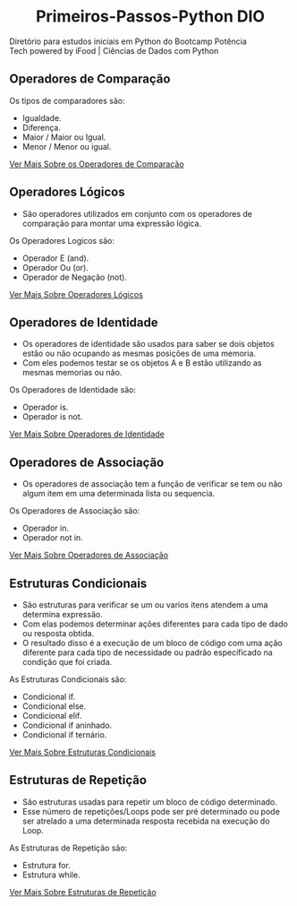 <h1 align=center>Primeiros-Passos-Python DIO</h1>

 Diretório para estudos iniciais em Python do Bootcamp Potência <br> Tech powered by iFood | Ciências de Dados com Python

<h2>Operadores de Comparação</h2>

  Os tipos de comparadores são:
   - Igualdade.
   - Diferença.
   - Maior / Maior ou Igual.
   - Menor / Menor ou igual.

   [Ver Mais Sobre os Operadores de Comparação](https://github.com/henferreirapro/Primeiros-Passos-Python-DIO/tree/main/6%20-%20Tipos%20de%20Operadores/1-operadores-compara%C3%A7%C3%A3o)


<h2>Operadores Lógicos</h2>

  - São operadores utilizados em conjunto com os operadores de comparação para montar uma expressão lógica.

  Os Operadores Logicos são:
   - Operador E (and).
   - Operador Ou (or).
   - Operador de Negação (not).

   [Ver Mais Sobre Operadores Lógicos](https://github.com/henferreirapro/Primeiros-Passos-Python-DIO/tree/main/6%20-%20Tipos%20de%20Operadores/2-operadores-logicos)


<h2>Operadores de Identidade</h2>

  - Os operadores de identidade são usados para saber se dois objetos estão ou não ocupando as mesmas posições de uma memoria.
  - Com eles podemos testar se os objetos A e B estão utilizando as mesmas memorias ou não.

  Os Operadores de Identidade são:
   - Operador is.
   - Operador is not.


   [Ver Mais Sobre Operadores de Identidade](https://github.com/henferreirapro/Primeiros-Passos-Python-DIO/tree/main/6%20-%20Tipos%20de%20Operadores/3-operadores-identidade)


<h2>Operadores de Associação</h2>

 - Os operadores de associação tem a função de verificar se tem ou não algum item em uma determinada lista ou sequencia.

  Os Operadores de Associação são:
   - Operador in.
   - Operador not in.
  
   [Ver Mais Sobre Operadores de Associação](https://github.com/henferreirapro/Primeiros-Passos-Python-DIO/tree/main/6%20-%20Tipos%20de%20Operadores/4-operadores-associa%C3%A7%C3%A3o)


<h2>Estruturas Condicionais</h2>

  - São estruturas para verificar se um ou varios itens atendem a uma determina expressão.
  - Com elas podemos determinar ações diferentes para cada tipo de dado ou resposta obtida.
  - O resultado disso é a execução de um bloco de código com uma ação diferente para cada tipo de necessidade ou padrão especificado na condição que foi criada.

  As Estruturas Condicionais são:
   - Condicional if.
   - Condicional else.
   - Condicional elif.
   - Condicional if aninhado.
   - Condicional if ternário.

   [Ver Mais Sobre Estruturas Condicionais](https://github.com/henferreirapro/Primeiros-Passos-Python-DIO/tree/main/7%20-%20Estruturas%20Condicionais)


<h2>Estruturas de Repetição</h2>

  - São estruturas usadas para repetir um bloco de código determinado.
  - Esse número de repetições/Loops pode ser pré determinado ou pode ser atrelado a uma determinada resposta recebida na execução do Loop.

  As Estruturas de Repetição são:
   - Estrutura for.
   - Estrutura while.

   [Ver Mais Sobre Estruturas de Repetição](https://github.com/henferreirapro/Primeiros-Passos-Python-DIO/tree/main/8%20-%20Estruturas%20de%20Repeti%C3%A7%C3%A3o)